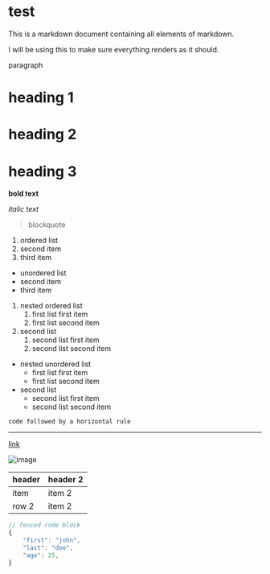 # test

This is a markdown document containing all elements of markdown.

I will be using this to make sure everything renders as it should.


paragraph

# heading 1

# heading 2

# heading 3

**bold text**

*italic text*

> blockquote

1. ordered list
2. second item
3. third item

- unordered list
- second item
- third item

1. nested ordered list
    1. first list first item
    2. first list second item
2. second list
    1. second list first item
    2. second list second item

- nested unordered list
    - first list first item
    - first list second item
- second list
    - second list first item
    - second list second item

`code followed by a horizontal rule`

---

[link](https://x.com/oscarfalll)

![image](TODO:)

| header | header 2 |
| ------ | -------- |
| item   | item 2   |
| row 2  | item 2   |

```js
// fenced code block
{
    "first": "john",
    "last": "doe",
    "age": 25,
}
```